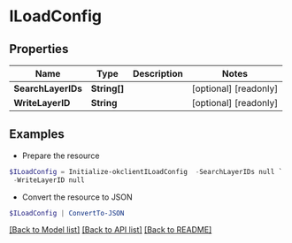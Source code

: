 # ILoadConfig
## Properties

Name | Type | Description | Notes
------------ | ------------- | ------------- | -------------
**SearchLayerIDs** | **String[]** |  | [optional] [readonly] 
**WriteLayerID** | **String** |  | [optional] [readonly] 

## Examples

- Prepare the resource
```powershell
$ILoadConfig = Initialize-okclientILoadConfig  -SearchLayerIDs null `
 -WriteLayerID null
```

- Convert the resource to JSON
```powershell
$ILoadConfig | ConvertTo-JSON
```

[[Back to Model list]](../README.md#documentation-for-models) [[Back to API list]](../README.md#documentation-for-api-endpoints) [[Back to README]](../README.md)

